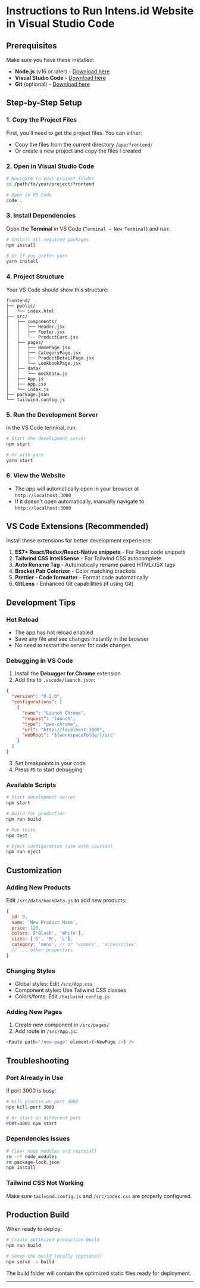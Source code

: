 # Instructions to Run Intens.id Website in Visual Studio Code

## Prerequisites
Make sure you have these installed:
- **Node.js** (v16 or later) - [Download here](https://nodejs.org/)
- **Visual Studio Code** - [Download here](https://code.visualstudio.com/)
- **Git** (optional) - [Download here](https://git-scm.com/)

## Step-by-Step Setup

### 1. Copy the Project Files
First, you'll need to get the project files. You can either:
- Copy the files from the current directory `/app/frontend/`
- Or create a new project and copy the files I created

### 2. Open in Visual Studio Code
```bash
# Navigate to your project folder
cd /path/to/your/project/frontend

# Open in VS Code
code .
```

### 3. Install Dependencies
Open the **Terminal** in VS Code (`Terminal → New Terminal`) and run:

```bash
# Install all required packages
npm install

# Or if you prefer yarn
yarn install
```

### 4. Project Structure
Your VS Code should show this structure:
```
frontend/
├── public/
│   └── index.html
├── src/
│   ├── components/
│   │   ├── Header.jsx
│   │   ├── Footer.jsx
│   │   └── ProductCard.jsx
│   ├── pages/
│   │   ├── HomePage.jsx
│   │   ├── CategoryPage.jsx
│   │   ├── ProductDetailPage.jsx
│   │   └── LookbookPage.jsx
│   ├── data/
│   │   └── mockData.js
│   ├── App.js
│   ├── App.css
│   └── index.js
├── package.json
└── tailwind.config.js
```

### 5. Run the Development Server
In the VS Code terminal, run:

```bash
# Start the development server
npm start

# Or with yarn
yarn start
```

### 6. View the Website
- The app will automatically open in your browser at `http://localhost:3000`
- If it doesn't open automatically, manually navigate to `http://localhost:3000`

## VS Code Extensions (Recommended)

Install these extensions for better development experience:

1. **ES7+ React/Redux/React-Native snippets** - For React code snippets
2. **Tailwind CSS IntelliSense** - For Tailwind CSS autocomplete
3. **Auto Rename Tag** - Automatically rename paired HTML/JSX tags
4. **Bracket Pair Colorizer** - Color matching brackets
5. **Prettier - Code formatter** - Format code automatically
6. **GitLens** - Enhanced Git capabilities (if using Git)

## Development Tips

### Hot Reload
- The app has hot reload enabled
- Save any file and see changes instantly in the browser
- No need to restart the server for code changes

### Debugging in VS Code
1. Install the **Debugger for Chrome** extension
2. Add this to `.vscode/launch.json`:

```json
{
  "version": "0.2.0",
  "configurations": [
    {
      "name": "Launch Chrome",
      "request": "launch",
      "type": "pwa-chrome",
      "url": "http://localhost:3000",
      "webRoot": "${workspaceFolder}/src"
    }
  ]
}
```

3. Set breakpoints in your code
4. Press `F5` to start debugging

### Available Scripts

```bash
# Start development server
npm start

# Build for production
npm run build

# Run tests
npm test

# Eject configuration (use with caution)
npm run eject
```

## Customization

### Adding New Products
Edit `/src/data/mockData.js` to add new products:

```javascript
{
  id: 9,
  name: 'New Product Name',
  price: 120,
  colors: ['Black', 'White'],
  sizes: ['S', 'M', 'L'],
  category: 'mens', // or 'womens', 'accessories'
  // ... other properties
}
```

### Changing Styles
- Global styles: Edit `/src/App.css`
- Component styles: Use Tailwind CSS classes
- Colors/fonts: Edit `/tailwind.config.js`

### Adding New Pages
1. Create new component in `/src/pages/`
2. Add route in `/src/App.js`:

```javascript
<Route path="/new-page" element={<NewPage />} />
```

## Troubleshooting

### Port Already in Use
If port 3000 is busy:
```bash
# Kill process on port 3000
npx kill-port 3000

# Or start on different port
PORT=3001 npm start
```

### Dependencies Issues
```bash
# Clear node modules and reinstall
rm -rf node_modules
rm package-lock.json
npm install
```

### Tailwind CSS Not Working
Make sure `tailwind.config.js` and `/src/index.css` are properly configured.

## Production Build

When ready to deploy:

```bash
# Create optimized production build
npm run build

# Serve the build locally (optional)
npx serve -s build
```

The build folder will contain the optimized static files ready for deployment.

---
